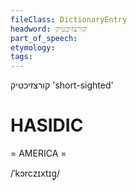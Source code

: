 ```yaml
---
fileClass: DictionaryEntry
headword: קורצזיכטיק
part_of_speech: 
etymology: 
tags: 
---
```

קורצזיכטיק
'short-sighted'

HASIDIC
=======
= AMERICA = 

/ˈkɔrczɪxtɪg̥/
